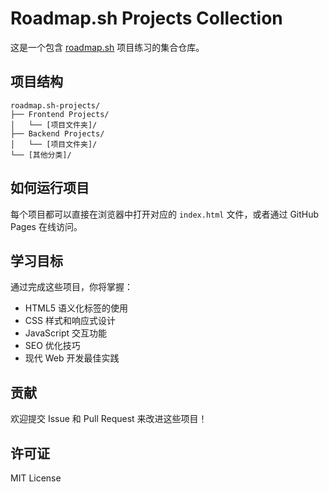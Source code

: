 # Roadmap.sh Projects Collection

这是一个包含 [roadmap.sh](https://roadmap.sh) 项目练习的集合仓库。

## 项目结构

```
roadmap.sh-projects/
├── Frontend Projects/
│   └── [项目文件夹]/
├── Backend Projects/
│   └── [项目文件夹]/
└── [其他分类]/
```

## 如何运行项目

每个项目都可以直接在浏览器中打开对应的 `index.html` 文件，或者通过 GitHub Pages 在线访问。

## 学习目标

通过完成这些项目，你将掌握：

- HTML5 语义化标签的使用
- CSS 样式和响应式设计
- JavaScript 交互功能
- SEO 优化技巧
- 现代 Web 开发最佳实践

## 贡献

欢迎提交 Issue 和 Pull Request 来改进这些项目！

## 许可证

MIT License 